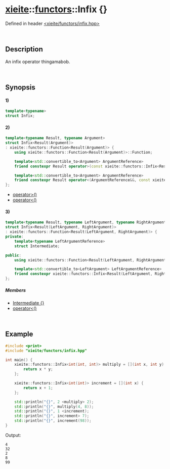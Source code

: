# [xieite](../../xieite.md)\:\:[functors](../../functors.md)\:\:Infix \{\}
Defined in header [<xieite/functors/infix.hpp>](../../../include/xieite/functors/infix.hpp)

&nbsp;

## Description
An infix operator thingamabob.

&nbsp;

## Synopsis
#### 1)
```cpp
template<typename>
struct Infix;
```
#### 2)
```cpp
template<typename Result, typename Argument>
struct Infix<Result(Argument)>
: xieite::functors::Function<Result(Argument)> {
    using xieite::functors::Function<Result(Argument)>::Function;

    template<std::convertible_to<Argument> ArgumentReference>
    friend constexpr Result operator>(const xieite::functors::Infix<Result(Argument)>&, ArgumentReference&&);

    template<std::convertible_to<Argument> ArgumentReference>
    friend constexpr Result operator<(ArgumentReference&&, const xieite::functors::Infix<Result(Argument)>&);
};
```
- [operator>\(\)](./structures/infix/2/operators/more.md)
- [operator<\(\)](./structures/infix/2/operators/less.md)
#### 3)
```cpp
template<typename Result, typename LeftArgument, typename RightArgument>
struct Infix<Result(LeftArgument, RightArgument)>
: xieite::functors::Function<Result(LeftArgument, RightArgument)> {
private:
    template<typename LeftArgumentReference>
    struct Intermediate;

public:
    using xieite::functors::Function<Result(LeftArgument, RightArgument)>::Function;

    template<std::convertible_to<LeftArgument> LeftArgumentReference>
    friend constexpr xieite::functors::Infix<Result(LeftArgument, RightArgument)>::Intermediate<LeftArgumentReference> operator<(LeftArgumentReference&&, const xieite::functors::Infix<Result(LeftArgument, RightArgument)>&) noexcept;
};
```
##### Members
- [Intermediate \{\}](./structures/infix/3/intermediate.md)
- [operator<\(\)](./structures/infix/3/operators/less.md)

&nbsp;

## Example
```cpp
#include <print>
#include "xieite/functors/infix.hpp"

int main() {
    xieite::functors::Infix<int(int, int)> multiply = [](int x, int y) {
        return x * y;
    };

    xieite::functors::Infix<int(int)> increment = [](int x) {
        return x + 1;
    };

    std::println("{}", 2 <multiply> 2);
    std::println("{}", multiply(4, 8));
    std::println("{}", 1 <increment);
    std::println("{}", increment> 7);
    std::println("{}", increment(98));
}
```
Output:
```
4
32
2
8
99
```
